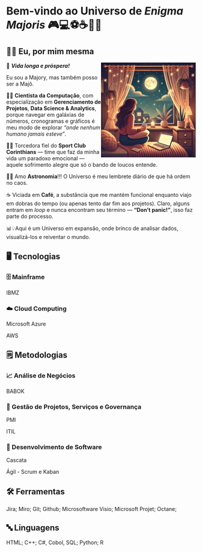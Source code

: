 <!--
**EnigmaMajoris/EnigmaMajoris** is a ✨ _special_ ✨ repository because its `README.md` (this file) appears on your GitHub profile.

Here are some ideas to get you started:

- 🔭 I’m currently working on ...
- 🌱 I’m currently learning ...
- 👯 I’m looking to collaborate on ...
- 🤔 I’m looking for help with ...
- 💬 Ask me about ...
- 📫 How to reach me: ...
- 😄 Pronouns: ...
- ⚡ Fun fact: ...
-->

# Bem-vindo ao Universo de *Enigma Majoris* 🎮💻⚽☕🌌🎵

## 🧚‍♀	 Eu, por mim mesma

<img align="right" alt="img" src="https://github.com/EnigmaMajoris/EnigmaMajoris/blob/main/img2.webp" width="50%" height="auto" />

🖖 ***Vida longa e próspera!*** 

Eu sou a Majory, mas também posso ser a Majô.

👩‍💻 **Cientista da Computação**, com especialização em **Gerenciamento de Projetos**, **Data Science & Analytics**, porque navegar em galáxias de números, cronogramas e gráficos é meu modo de explorar *“onde nenhum humano jamais esteve”*.

🖤🤍 Torcedora fiel do **Sport Club Corinthians** — time que faz da minha vida um paradoxo emocional — aquele sofrimento alegre que só o bando de loucos entende.

🌠🌙 Amo **Astronomia**!!! O Universo é meu lembrete diário de que há ordem no caos. 

☕ Viciada em **Café**, a substância que me mantém funcional enquanto viajo em dobras do tempo (ou apenas tento dar fim aos projetos). Claro, alguns entram em *loop* e nunca encontram seu término — **“Don’t panic!”**, isso faz parte do processo.

📊💡Aqui é um Universo em expansão, onde brinco de analisar dados, visualizá-los e reiventar o mundo.

## 🖥️ Tecnologias
### 🗄️ Mainframe
IBMZ

### ☁️ Cloud Computing
Microsoft Azure

AWS

## 🗒️ Metodologias
### 📈 Análise de Negócios
BABOK

### 📅 Gestão de Projetos, Serviços e Governança
PMI

ITIL 

### 👾 Desenvolvimento de Software
Cascata

Ágil - Scrum e Kaban

## 🛠️ Ferramentas
Jira; Miro; Git; Github; Microsoftware Visio; Microsoft Projet; Octane; 

##  🔤 Linguagens
HTML; C++; C#, Cobol, SQL; Python; R
